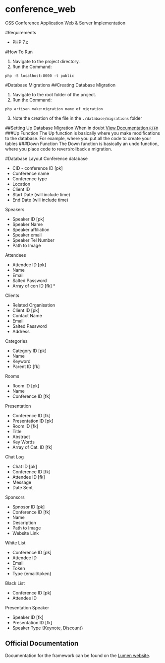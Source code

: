 # conference_web
CSS Conference Application Web &amp; Server Implementation

#Requirements
- PHP 7.x

#How To Run
1. Navigate to the project directory.
2. Run the Command: 
```
php -S localhost:8000 -t public
```
#Database Migrations
##Creating Database Migration
1. Navigate to the root folder of the project.
2. Run the Command:
```
php artisan make:migration name_of_migration
```
3. Note the creation of the file in the ` ./database/migrations ` folder

##Setting Up Database Migration
When in doubt [View Documentation `RTFM`](https://laravel.com/docs/5.2/migrations#introduction)
###Up Function
        The Up function is basically where you make modifications to the database. For example, where you put all the code to create your tables
###Down Function
        The Down function is basically an undo function, where you place code to revert/rollback a migration.

#Database Layout
Conference database
- CID - conference ID [pk]
- Conference name
- Conference type
- Location
- Client ID
- Start Date (will include time)
- End Date (will include time)

Speakers
- Speaker ID [pk]
- Speaker Name
- Speaker affiliation
- Speaker email
- Speaker Tel Number
- Path to Image

Attendees
- Attendee ID [pk]
- Name
- Email
- Salted Password
- Array of con ID [fk] *

Clients
- Related Organisation
- Client ID [pk]
- Contact Name
- Email
- Salted Password
- Address

Categories
- Category ID [pk]
- Name
- Keyword
- Parent ID [fk]

Rooms
- Room ID [pk]
- Name
- Conference ID [fk]

Presentation
- Conference ID [fk]
- Presentation ID [pk]
- Room ID [fk]
- Title
- Abstract
- Key Words
- Array of Cat. ID [fk]

Chat Log
- Chat ID [pk]
- Conference ID [fk]
- Attendee ID [fk]
- Message
- Date Sent


Sponsors
- Spnosor ID [pk]
- Conference ID [fk]
- Name
- Description
- Path to Image
- Website Link

White List
- Conference ID [pk]
- Attendee ID
- Email
- Token
- Type {email/token}

Black List
- Conference ID [pk]
- Attendee ID

Presentation Speaker
- Speaker ID [fk]
- Presentation ID [fk]
- Speaker Type {Keynote, Discount}

## Official Documentation

Documentation for the framework can be found on the [Lumen website](http://lumen.laravel.com/docs).
